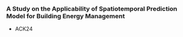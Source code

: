 ### A Study on the Applicability of Spatiotemporal Prediction Model for Building Energy Management

- ACK24 
